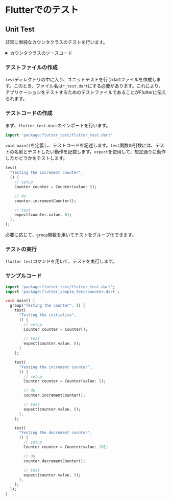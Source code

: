 # Flutterでのテスト

## Unit Test

非常に単純なカウンタクラスのテストを行います。
<details>
<summary>カウンタクラスのソースコード</summary>

```dart
class Counter {
  int value;
  Counter({this.value = 0});

  void incrementCounter() {
    value++;
  }

  void decrementCounter() {
    value--;
  }
}
```
</details>

### テストファイルの作成

`test`ディレクトリの中に入り、ユニットテストを行うdartファイルを作成します。このとき、ファイル名は`*_test.dart`にする必要があります。これにより、アプリケーションをテストするためのテストファイルであることがFlutterに伝えられます。

### テストコードの作成

まず、`flutter_test.dart`のインポートを行います。
```dart
import 'package:flutter_test/flutter_test.dart'
```

`void main()`を定義し、テストコードを記述します。`test`関数の引数には、テストの名前とテストしたい動作を記載します。`expect`を使用して、想定通りに動作したかどうかをテストします。
```dart
test(
  "Testing the increment counter",
  () {
    // setup
    Counter counter = Counter(value: 5);

    // do
    counter.incrementCounter();

    // test
    expect(counter.value, 6);
  },
);
```

必要に応じて、`group`関数を用いてテストをグループ化できます。

### テストの実行

`flutter test`コマンドを用いて、テストを実行します。

### サンプルコード

```dart
import 'package:flutter_test/flutter_test.dart';
import 'package:flutter_sample_test/counter.dart';

void main() {
  group("Testing the counter", () {
    test(
      "Testing the initialize",
      () {
        // setup
        Counter counter = Counter();
        
        // test
        expect(counter.value, 0);
      }
    );

    test(
      "Testing the increment counter",
      () {
        // setup
        Counter counter = Counter(value: 5);

        // do
        counter.incrementCounter();

        // test
        expect(counter.value, 6);
      },
    );

    test(
      "Testing the decrement counter",
      () {
        // setup
        Counter counter = Counter(value: 10);

        // do
        counter.decrementCounter();

        // test
        expect(counter.value, 9);
      },
    );
  });
}
```